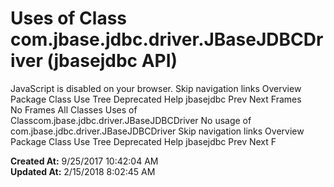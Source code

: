 # Uses of Class com.jbase.jdbc.driver.JBaseJDBCDriver (jbasejdbc   API)

JavaScript is disabled on your browser. Skip navigation links Overview Package Class Use Tree Deprecated Help jbasejdbc Prev Next Frames No Frames All Classes Uses of Classcom.jbase.jdbc.driver.JBaseJDBCDriver No usage of com.jbase.jdbc.driver.JBaseJDBCDriver Skip navigation links Overview Package Class Use Tree Deprecated Help jbasejdbc Prev Next F  

**Created At:** 9/25/2017 10:42:04 AM  
**Updated At:** 2/15/2018 8:02:45 AM  

